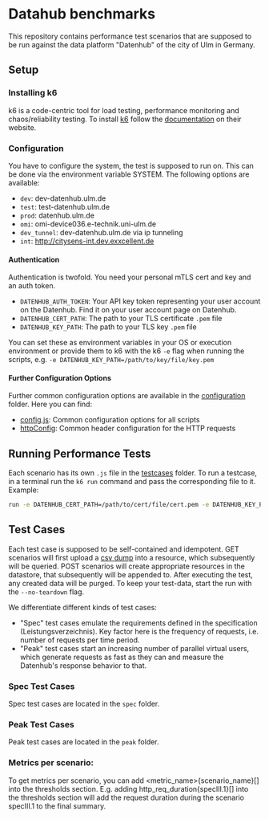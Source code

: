 # Datahub benchmarks

This repository contains performance test scenarios that are supposed to be run against the data platform "Datenhub" of the city of Ulm in Germany.

## Setup

### Installing k6

k6 is a code-centric tool for load testing, performance monitoring and chaos/reliability testing.
To install [k6](https://k6.io/) follow the [documentation](https://k6.io/docs/getting-started/installation/) on their website.

### Configuration
You have to configure the system, the test is supposed to run on. This can be done via the environment variable SYSTEM.
The following options are available:
- `dev`: dev-datenhub.ulm.de
- `test`: test-datenhub.ulm.de
- `prod`: datenhub.ulm.de
- `omi`: omi-device036.e-technik.uni-ulm.de
- `dev_tunnel`: dev-datenhub.ulm.de via ip tunneling
- `int`: http://citysens-int.dev.exxcellent.de

#### Authentication

Authentication is twofold. You need your personal mTLS cert and key and an auth token.

- `DATENHUB_AUTH_TOKEN`: Your API key token representing your user account on the Datenhub. Find it on your user account page on Datenhub.
- `DATENHUB_CERT_PATH`: The path to your TLS certificate `.pem` file
- `DATENHUB_KEY_PATH`: The path to your TLS key `.pem` file

You can set these as environment variables in your OS or execution environment or provide them to k6 with the k6 `-e` flag when running the scripts, e.g. `-e DATENHUB_KEY_PATH=/path/to/key/file/key.pem`

#### Further Configuration Options

Further common configuration options are available in the [configuration](./config/) folder. Here you can find:

- [config.js](config/config.js): Common configuration options for all scripts
- [httpConfig](config/httpConfig.js): Common header configuration for the HTTP requests

## Running Performance Tests

Each scenario has its own `.js` file in the [testcases](./testcases/) folder. To run a testcase, in a terminal run the `k6 run` command and pass the corresponding file to it. Example:

```sh
run -e DATENHUB_CERT_PATH=/path/to/cert/file/cert.pem -e DATENHUB_KEY_PATH=/path/to/key/file/key.pem -e DATENHUB_AUTH_TOKEN=XXX -e SYSTEM=test ./testcases/spec/spec_III.1_test-datenhub_platform-api_get_1rps_1resource.js
```

## Test Cases

Each test case is supposed to be self-contained and idempotent. GET scenarios will first upload  a [csv dump](k6/dump.csv) into a resource, which subsequently will be queried. POST scenarios will create appropriate resources in the datastore, that subsequently will be appended to. After executing the test, any created data will be purged. To keep your test-data, start the run with the `--no-teardown` flag.

We differentiate different kinds of test cases:

- "Spec" test cases emulate the requirements defined in the specification (Leistungsverzeichnis). Key factor here is the frequency of requests, i.e. number of requests per time period.
- "Peak" test cases start an increasing number of parallel virtual users, which generate requests as fast as they can and measure the Datenhub's response behavior to that.

### Spec Test Cases

Spec test cases are located in the `spec` folder.

### Peak Test Cases

Peak test cases are located in the `peak` folder.

### Metrics per scenario:
To get metrics per scenario, you can add <metric_name>{scenario_name}[] into the thresholds section. E.g. adding 
http_req_duration{specIII.1}[] into the thresholds section will add the request duration during the scenario specIII.1 to the final summary.
